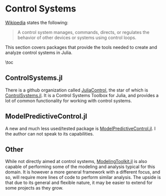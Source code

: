 # Control Systems
[Wikipedia](https://en.wikipedia.org/wiki/Control_system) states the following:
> A control system manages, commands, directs, or regulates the behavior of other devices or systems using control loops.

This section covers packages that provide the tools needed to create and analyze control systems in Julia.

\toc

## ControlSystems.jl
There is a github organization called [JuliaControl](https://github.com/JuliaControl/), the star of which is [ControlSystems.jl](https://github.com/JuliaControl/ControlSystems.jl). It is a Control Systems Toolbox for Julia, and provides a lot of common functionality for working with control systems.

## ModelPredictiveControl.jl
A new and much less used/tested package is [ModelPredictiveControl.jl](https://github.com/franckgaga/ModelPredictiveControl.jl). I the author can not speak to its capabilities.

## Other
While not directly aimed at control systems, [ModelingToolkit.jl](https://github.com/SciML/ModelingToolkit.jl) is also capable of performing some of the modeling and analysis typical for this domain. It is however a more general framework with a different focus, and so, will require more lines of code to perform similar analysis. The upside is that due to its general and flexible nature, it may be easier to extend for some projects as they grow.